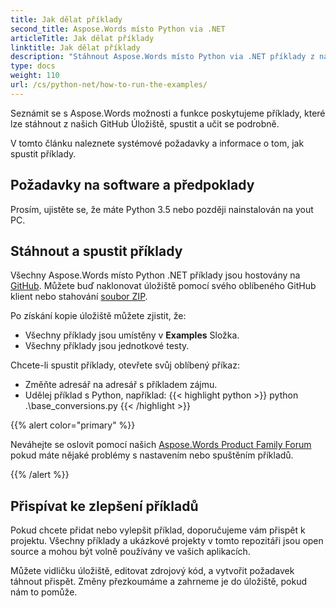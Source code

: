 ```yaml
---
title: Jak dělat příklady
second_title: Aspose.Words místo Python via .NET
articleTitle: Jak dělat příklady
linktitle: Jak dělat příklady
description: "Stáhnout Aspose.Words místo Python via .NET příklady z naší GitHub repozitář a naučit se, jak je spustit, aby se více seznámil s Aspose.Words možnosti a vlastnosti."
type: docs
weight: 110
url: /cs/python-net/how-to-run-the-examples/
---
```


Seznámit se s Aspose.Words možnosti a funkce poskytujeme příklady, které lze stáhnout z našich GitHub Úložiště, spustit a učit se podrobně.

V tomto článku naleznete systémové požadavky a informace o tom, jak spustit příklady.

## Požadavky na software a předpoklady

Prosím, ujistěte se, že máte Python 3.5 nebo později nainstalován na yout PC.

## Stáhnout a spustit příklady

Všechny Aspose.Words místo Python .NET příklady jsou hostovány na [GitHub](https://github.com/aspose-words/Aspose.Words-for-Python-via-.NET). Můžete buď naklonovat úložiště pomocí svého oblíbeného GitHub klient nebo stahování [soubor ZIP](https://github.com/aspose-words/Aspose.Words-for-Python-via-.NET/archive/master.zip).

Po získání kopie úložiště můžete zjistit, že:

- Všechny příklady jsou umístěny v **Examples** Složka.
- Všechny příklady jsou jednotkové testy.

Chcete-li spustit příklady, otevřete svůj oblíbený příkaz:

- Změňte adresář na adresář s příkladem zájmu.
- Udělej příklad s Python, například:
{{< highlight python >}}
python .\base_conversions.py
{{< /highlight >}}

{{% alert color="primary" %}}

Neváhejte se oslovit pomocí našich [Aspose.Words Product Family Forum](https://forum.aspose.com/c/words/8) pokud máte nějaké problémy s nastavením nebo spuštěním příkladů.

{{% /alert %}}

## Přispívat ke zlepšení příkladů

Pokud chcete přidat nebo vylepšit příklad, doporučujeme vám přispět k projektu. Všechny příklady a ukázkové projekty v tomto repozitáři jsou open source a mohou být volně používány ve vašich aplikacích.

Můžete vidličku úložiště, editovat zdrojový kód, a vytvořit požadavek táhnout přispět. Změny přezkoumáme a zahrneme je do úložiště, pokud nám to pomůže.